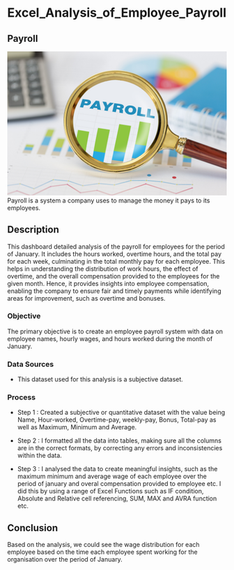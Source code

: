 # Excel_Analysis_of_Employee_Payroll

## Payroll

![payrol_representation](assets/images/payroll(1).png)
Payroll is a system a company uses to manage the money it pays to its employees.

## Description
This dashboard detailed analysis of the payroll for employees for the period of January. It includes the hours worked, overtime hours, and the total pay for each week, culminating in the total monthly pay for each employee. This helps in understanding the distribution of work hours, the effect of overtime, and the overall compensation provided to the employees for the given month. Hence, it provides insights into employee compensation, enabling the company to ensure fair and timely payments while identifying areas for improvement, such as overtime and bonuses.

### Objective
The primary objective is to create an employee payroll system with data on employee names, hourly wages, and hours worked during the month of January. 

### Data Sources
- This dataset used for this analysis is a subjective dataset.

### Process
- Step 1 : Created a subjective or quantitative dataset with the value being Name, Hour-worked, Overtime-pay, weekly-pay, Bonus, Total-pay as well as Maximum, Minimum and Average.

- Step 2 : I formatted all the data into tables, making sure all the columns are in the correct formats, by correcting any errors and inconsistencies within the data.

- Step 3 : I analysed the data to create meaningful insights, such as the maximum minimum and average wage of each employee over the period of january and overal compensation provided to employee etc. I did this by using a range of Excel Functions such as IF condition, Absolute and Relative cell referencing, SUM, MAX and AVRA function etc.

## Conclusion

Based on the analysis, we could see the wage distribution for each employee based on the time each employee spent working for the organisation over the period of January.

  
